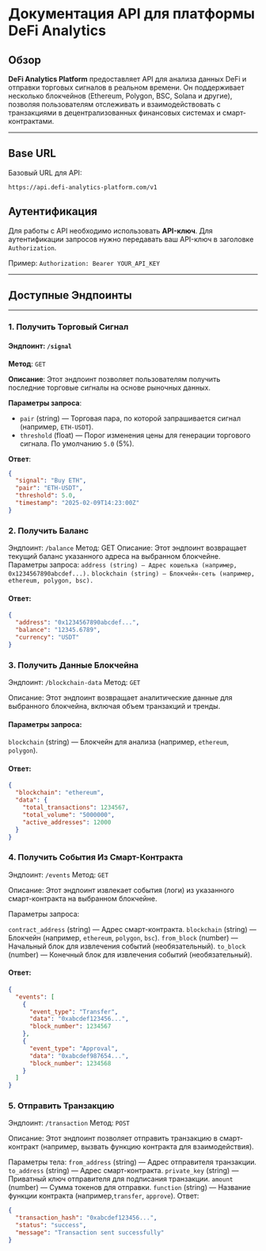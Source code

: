 # Документация API для платформы DeFi Analytics

## Обзор

**DeFi Analytics Platform** предоставляет API для анализа данных DeFi и отправки торговых сигналов в реальном времени. Он поддерживает несколько блокчейнов (Ethereum, Polygon, BSC, Solana и другие), позволяя пользователям отслеживать и взаимодействовать с транзакциями в децентрализованных финансовых системах и смарт-контрактами.

---

## **Base URL**

Базовый URL для API:

```https://api.defi-analytics-platform.com/v1```

## **Аутентификация**

Для работы с API необходимо использовать **API-ключ**. Для аутентификации запросов нужно передавать ваш API-ключ в заголовке `Authorization`.

Пример: `Authorization: Bearer YOUR_API_KEY`


---

## Доступные Эндпоинты

---

### 1. **Получить Торговый Сигнал**

#### Эндпоинт: `/signal`

**Метод**: `GET`

**Описание**: Этот эндпоинт позволяет пользователям получить последние торговые сигналы на основе рыночных данных.

**Параметры запроса**:
- `pair` (string) — Торговая пара, по которой запрашивается сигнал (например, `ETH-USDT`).
- `threshold` (float) — Порог изменения цены для генерации торгового сигнала. По умолчанию `5.0` (5%).

**Ответ**:
```json
{
  "signal": "Buy ETH",
  "pair": "ETH-USDT",
  "threshold": 5.0,
  "timestamp": "2025-02-09T14:23:00Z"
}
```

### 2. Получить Баланс

Эндпоинт: `/balance`
Метод: GET
Описание: Этот эндпоинт возвращает текущий баланс указанного адреса на выбранном блокчейне.
Параметры запроса:
`address (string) — Адрес кошелька (например, 0x1234567890abcdef...).`
`blockchain (string) — Блокчейн-сеть (например, ethereum, polygon, bsc).`

#### Ответ:
```json
{
  "address": "0x1234567890abcdef...",
  "balance": "12345.6789",
  "currency": "USDT"
}
```
### 3. Получить Данные Блокчейна

Эндпоинт: `/blockchain-data`
Метод: `GET`

Описание: Этот эндпоинт возвращает аналитические данные для выбранного блокчейна, включая объем транзакций и тренды.

#### Параметры запроса:

`blockchain` (string) — Блокчейн для анализа (например, `ethereum`, `polygon`).

#### Ответ:
```json
{
  "blockchain": "ethereum",
  "data": {
    "total_transactions": 1234567,
    "total_volume": "5000000",
    "active_addresses": 12000
  }
}
```
### 4. Получить События Из Смарт-Контракта

Эндпоинт: `/events`
Метод: `GET`

Описание: Этот эндпоинт извлекает события (логи) из указанного смарт-контракта на выбранном блокчейне.

Параметры запроса:

`contract_address` (string) — Адрес смарт-контракта.
`blockchain` (string) — Блокчейн (например, `ethereum`, `polygon`, `bsc`).
`from_block` (number) — Начальный блок для извлечения событий (необязательный).
`to_block` (number) — Конечный блок для извлечения событий (необязательный).
#### Ответ:
```json
{
  "events": [
    {
      "event_type": "Transfer",
      "data": "0xabcdef123456...",
      "block_number": 1234567
    },
    {
      "event_type": "Approval",
      "data": "0xabcdef987654...",
      "block_number": 1234568
    }
  ]
}
```
### 5. Отправить Транзакцию

Эндпоинт: `/transaction`
Метод: `POST`

Описание: Этот эндпоинт позволяет отправить транзакцию в смарт-контракт (например, вызвать функцию контракта для взаимодействия).

Параметры тела:
`from_address` (string) — Адрес отправителя транзакции.
`to_address` (string) — Адрес смарт-контракта.
`private_key` (string) — Приватный ключ отправителя для подписания транзакции.
`amount` (number) — Сумма токенов для отправки.
`function` (string) — Название функции контракта (например,`transfer`, `approve`).
Ответ:

```json
{
  "transaction_hash": "0xabcdef123456...",
  "status": "success",
  "message": "Transaction sent successfully"
}
```







